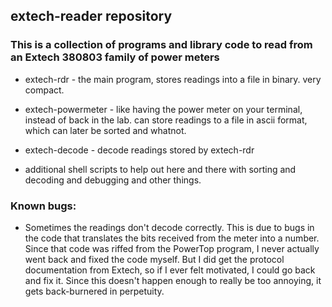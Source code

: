 extech-reader repository
------------------

### This is a collection of programs and library code to read from an Extech 380803 family of power meters

* extech-rdr - the main program, stores readings into a file in binary. very compact.
* extech-powermeter - like having the power meter on your terminal, instead of back in the lab.  can store readings to a file in ascii format, which can later be sorted and whatnot.
* extech-decode - decode readings stored by extech-rdr

* additional shell scripts to help out here and there with sorting and decoding and debugging and other things.

### Known bugs:
* Sometimes the readings don't decode correctly.  This is due to bugs in the code that translates the bits received from the meter into a number.  Since that code was riffed from the PowerTop program, I never actually went back and fixed the code myself.  But I did get the protocol documentation from Extech, so if I ever felt motivated, I could go back and fix it.  Since this doesn't happen enough to really be too annoying, it gets back-burnered in perpetuity.


